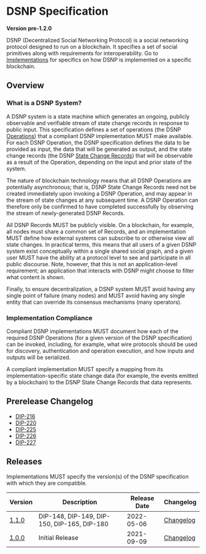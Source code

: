 # DSNP Specification
__Version pre-1.2.0__

DSNP (Decentralized Social Networking Protocol) is a social networking protocol designed to run on a blockchain.
It specifies a set of social primitives along with requirements for interoperability.
Go to [Implementations](../Implementations.md) for specifics on how DSNP is implemented on a specific blockchain.

## Overview

### What is a DSNP System?

A DSNP system is a state machine which generates an ongoing, publicly observable and verifiable stream of state change records in response to public input.
This specification defines a set of operations (the DSNP [Operations](Operations.md)) that a compliant DSNP implementation MUST make available.
For each DSNP Operation, the DSNP specification defines the data to be provided as input, the data that will be generated as output, and the state change records (the DSNP [State Change Records](Records.md)) that will be observable as a result of the Operation, depending on the input and prior state of the system.

The nature of blockchain technology means that all DSNP Operations are potentially asynchronous; that is, DSNP State Change Records need not be created immediately upon invoking a DSNP Operation, and may appear in the stream of state changes at any subsequent time.
A DSNP Operation can therefore only be confirmed to have completed successfully by observing the stream of newly-generated DSNP Records.
 
All DSNP Records MUST be publicly visible.
On a blockchain, for example, all nodes must share a common set of Records, and an implementation MUST define how external systems can subscribe to or otherwise view all state changes.
In practical terms, this means that all users of a given DSNP system exist conceptually within a single shared social graph, and a given user MUST have the ability at a protocol level to see and participate in all public discourse.
Note, however, that this is not an application-level requirement; an application that interacts with DSNP might choose to filter what content is shown.

Finally, to ensure decentralization, a DSNP system MUST avoid having any single point of failure (many nodes) and MUST avoid having any single entity that can override its consensus mechanisms (many operators).

### Implementation Compliance

Compliant DSNP implementations MUST document how each of the required DSNP Operations (for a given version of the DSNP specification) can be invoked, including, for example, what wire protocols should be used for discovery, authentication and operation execution, and how inputs and outputs will be serialized. 

A compliant implementation MUST specify a mapping from its implementation-specific state change data (for example, the events emitted by a blockchain) to the DSNP State Change Records that data represents.

<!--- Uncomment for pre-release changes and prefix the version with `pre-[next version]` --->
## Prerelease Changelog

- [DIP-216](https://github.com/LibertyDSNP/spec/issues/216)
- [DIP-220](https://github.com/LibertyDSNP/spec/issues/220)
- [DIP-225](https://github.com/LibertyDSNP/spec/issues/225)
- [DIP-226](https://github.com/LibertyDSNP/spec/issues/226) 
- [DIP-227](https://github.com/LibertyDSNP/spec/issues/227)

## Releases

Implementations MUST specify the version(s) of the DSNP specification with which they are compatible.

| Version | Description | Release Date | Changelog |
| --- | --- | --- | --- |
| [1.1.0](https://github.com/LibertyDSNP/spec/tree/DSNP-v1.1.0) | DIP-148, DIP-149, DIP-150, DIP-165, DIP-180 | 2022-05-06 | [Changelog](https://github.com/LibertyDSNP/spec/releases/tag/DSNP-v1.1.0) |
| [1.0.0](https://github.com/LibertyDSNP/spec/tree/DSNP-v1.0.0) | Initial Release | 2021-09-09 | [Changelog](https://github.com/LibertyDSNP/spec/releases/tag/DSNP-v1.0.0) |
